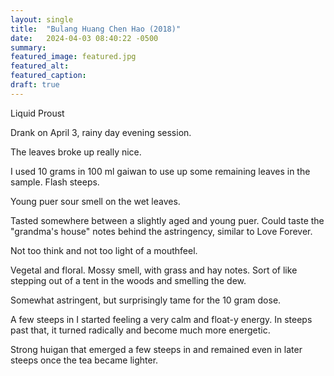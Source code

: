 ```yaml
---
layout: single
title:  "Bulang Huang Chen Hao (2018)"
date:   2024-04-03 08:40:22 -0500
summary:
featured_image: featured.jpg
featured_alt: 
featured_caption: 
draft: true
---
```


Liquid Proust

Drank on April 3, rainy day evening session.

The leaves broke up really nice.

I used 10 grams in 100 ml gaiwan to use up some remaining leaves in the sample. Flash steeps.

Young puer sour smell on the wet leaves.

Tasted somewhere between a slightly aged and young puer. Could taste the "grandma's house" notes behind the astringency, similar to Love Forever.

Not too think and not too light of a mouthfeel.

Vegetal and floral. Mossy smell, with grass and hay notes. Sort of like stepping out of a tent in the woods and smelling the dew.

Somewhat astringent, but surprisingly tame for the 10 gram dose. 

A few steeps in I started feeling a very calm and float-y energy. In steeps past that, it turned radically and become much more energetic. 

Strong huigan that emerged a few steeps in and remained even in later steeps once the tea became lighter.